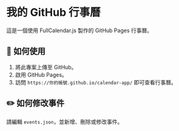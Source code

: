 # 我的 GitHub 行事曆

這是一個使用 FullCalendar.js 製作的 GitHub Pages 行事曆。

## 📌 如何使用
1. 將此專案上傳至 GitHub。
2. 啟用 GitHub Pages。
3. 訪問 `https://你的帳號.github.io/calendar-app/` 即可查看行事曆。

## ✏️ 如何修改事件
請編輯 `events.json`，並新增、刪除或修改事件。
